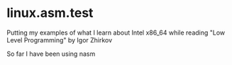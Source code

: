 # linux.asm.test

Putting my examples of what I learn about Intel x86_64 while reading "Low Level Programming" by Igor Zhirkov

So far I have been using nasm 

